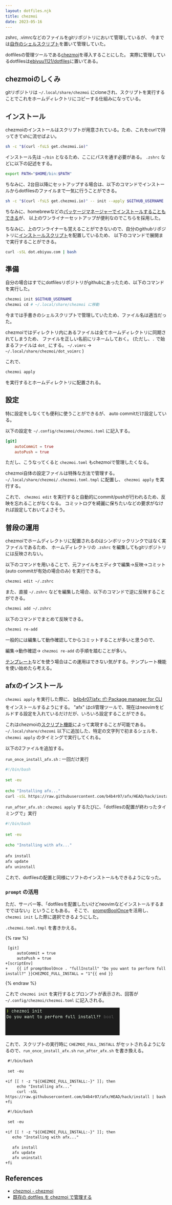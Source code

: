 ```yaml
---
layout: dotfiles.njk
title: chezmoi
date: 2023-05-16
---
```


zshrc, .vimrcなどのファイルをgitリポジトリにおいて管理しているが、
今までは[自作のシェルスクリプト](https://github.com/ebiyuu1121/dotfiles/blob/c75a9cb41ef334313c5bdaa6a438badf3db84f23/bin/dotfiles)を置いて管理していた。

dotfilesの管理ツールである[chezmoi](https://www.chezmoi.io/)を導入することにした。
実際に管理しているdotfilesは[ebiyuu1121/dotfiles](https://github.com/ebiyuu1121/dotfiles)に置いてある。

## chezmoiのしくみ

gitリポジトリは `~/.local/share/chezmoi` にcloneされ、スクリプトを実行することでこれをホームディレクトリにコピーする仕組みになっている。

## インストール

chezmoiのインストールはスクリプトが用意されている。ため、これをcurlで持ってきてshに流せばよい。


```sh
sh -c "$(curl -fsLS get.chezmoi.io)"
```

インストール先は `~/bin` となるため、ここにパスを通す必要がある。 `.zshrc` などに以下の記述をする。

```sh
export PATH="$HOME/bin:$PATH"
```

ちなみに、2台目以降にセットアップする場合は、以下のコマンドでインストールからdotfilesのファイルまで一気に行うことができる。

```sh
sh -c "$(curl -fsLS get.chezmoi.io)" -- init --apply $GITHUB_USERNAME
```

ちなみに、homebrewなどの[パッケージマネージャーでインストールすることもできる](https://www.chezmoi.io/install/#one-line-binary-install)が、
以上のワンライナーセットアップが便利なのでこちらを採用した。

ちなみに、上のワンライナーも覚えることができないので、自分のgithubリポジトリに[インストールスクリプト](https://github.com/ebiyuu1121/dotfiles/blob/master/install)を配置しているため、
以下のコマンドで展開まで実行することができる。

```sh
curl -sSL dot.ebiyuu.com | bash
```


## 準備

自分の場合はすでにdotfilesリポジトリがgithubにあったため、以下のコマンドを実行した。

```sh
chezmoi init $GITHUB_USERNAME
chezmoi cd # ~/.local/share/chezmoi に移動
```

今までは手書きのシェルスクリプトで管理していたため、ファイル名は適当だった。

chezmoiではディレクトリ内にあるファイルは全てホームディレクトリに同期されてしまうため、
ファイルを正しい名前にリネームしておく。
(ただし、`.` で始まるファイルは `dot_` にする。 `~/.vimrc` → `~/.local/share/chezmoi/dot_voimrc` )

これで、

```sh
chezmoi apply
```

を実行するとホームディレクトリに配置される。

##  設定

特に設定をしなくても便利に使うことができるが、
auto commitだけ設定している。


以下の設定を `~/.config/chezomoi/chezmoi.toml` に記入する。

```toml
[git]
    autoCommit = true
    autoPush = true
```

ただし、こうなってくると `chezmoi.toml` もchezmoiで管理したくなる。

chezmoi自体の設定ファイルは特殊な方法で管理する。
`~/.local/share/chezmoi/.chezmoi.toml.tmpl` に配置し、 `chezmoi apply` を実行する。

これで、 `chezmoi edit` を実行すると自動的にcommit/pushが行われるため、反映を忘れることがなくなる。
コミットログを綺麗に保ちたいなどの要求がなければ設定しておいてよさそう。

## 普段の運用

chezmoiでホームディレクトリに配置されるのはシンボリックリンクではなく実ファイルであるため、
ホームディレクトリの `.zshrc` を編集してもgitリポジトリには反映されない。

以下のコマンドを用いることで、元ファイルをエディタで編集→反映→コミット(auto commitが有効の場合のみ) を実行できる。

```sh
chezmoi edit ~/.zshrc
```

また、直接 `~/.zshrc` などを編集した場合、以下のコマンドで逆に反映することができる。

```sh
chezmoi add ~/.zshrc
```

以下のコマンドでまとめて反映できる。

```sh
chezmoi re-add
```

一般的には編集して動作確認してからコミットすることが多いと思うので、

編集→動作確認→ `chezmoi re-add` の手順を踏むことが多い。

[テンプレート](https://www.chezmoi.io/user-guide/templating/)などを使う場合はこの運用はできない気がする。テンプレート機能を使い始めたら考える。

## afxのインストール

`chezmoi apply` を実行した際に、 [b4b4r07/afx: 📦 Package manager for CLI](https://github.com/b4b4r07/afx/) をインストールするようにする。
"afx" はcli管理ツールで、現在はneovimをビルドする設定を入れているだけだが、いろいろ設定することができる。

これはchezmoiの[スクリプト機能](https://www.chezmoi.io/user-guide/use-scripts-to-perform-actions/)によって実現することが可能である。
`~/.local/share/chezomi` 以下に追加した、特定の文字列で初まるシェルを、 `chezmoi apply` のタイミングで実行してくれる。

以下の2ファイルを追加する。

`run_once_install_afx.sh` : 一回だけ実行

```sh
#!/bin/bash

set -eu

echo "Installing afx..."
curl -sSL https://raw.githubusercontent.com/b4b4r07/afx/HEAD/hack/install | bash
```

`run_after_afx.sh` : `chezmoi apply` するたびに、「dotfilesの配置が終わったタイミングで」実行

```sh
#!/bin/bash

set -eu

echo "Installing with afx..."

afx install
afx update
afx uninstall
```

これで、dotfilesの配置と同様にソフトのインストールもできるようになった。

### `prompt` の活用

ただ、サーバー等、「dotfilesを配置したいけどneovimなどインストールするまでではない」ということもある。
そこで、 [promptBoolOnce](https://www.chezmoi.io/reference/templates/init-functions/promptBoolOnce/)を活用し、`chezmoi init` した際に選択できるようにした。

`.chezmoi.toml.tmpl` を書きかえる。

{% raw %}
```diff-toml
 [git]
     autoCommit = true
     autoPush = true
+[scriptEnv]
+    {{ if promptBoolOnce . "fullInstall" "Do you want to perform full install?" }}CHEZMOI_FULL_INSTALL = "1"{{ end }}
```
{% endraw %}

これで `chezmoi init` を実行するとプロンプトが表示され、回答が `~/.config/chezmoi/chezmoi.toml` に記入される。

![chezmoi-init-bool](img/chezmoi-init-bool.png)

これで、スクリプトの実行時に `CHEZMOI_FULL_INSTALL` がセットされるようになるので、`run_once_install_afx.sh` `run_after_afx.sh` を書き換える。

```diff-sh
 #!/bin/bash
 
 set -eu
 
+if [[ ! -z "${CHEZMOI_FULL_INSTALL:-}" ]]; then
     echo "Installing afx..."
     curl -sSL https://raw.githubusercontent.com/b4b4r07/afx/HEAD/hack/install | bash
+fi
```

```diff-sh
 #!/bin/bash

 set -eu

+if [[ ! -z "${CHEZMOI_FULL_INSTALL:-}" ]]; then
   echo "Installing with afx..."
 
   afx install
   afx update
   afx uninstall
+fi
```

## References

- [chezmoi \- chezmoi](https://www.chezmoi.io/)
- [既存の dotfiles を chezmoi で管理する](https://zenn.dev/johnmanjiro13/articles/d14825f4ef3184)

